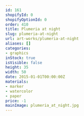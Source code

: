 ```yaml
---
id: 161
shopifyId: 0
shopifyOptionId: 0
order: 410
title: Plumeria at night
slug: plumeria-at-night
url: art-works/plumeria-at-night
aliases: []
categories:
- graphics
inStock: true
isVisible: false
height: 35
width: 50
date: 2015-01-01T00:00:00Z
materials:
- marker
- watercolor
- paper
price: -1
mainImage: plumeria_at_night.jpg
---
```

